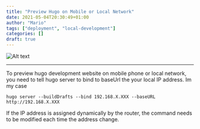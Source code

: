```yaml
---
title: "Preview Hugo on Mobile or Local Network"
date: 2021-05-04T20:30:49+01:00
author: "Mario"
tags: ["deployment", "local-development"]
categories: []
draft: true
---
```

![Alt text](https://cdn.pixabay.com/photo/2017/01/29/13/20/mobile-devices-2017978_960_720.png "mobile devices")

---
To preview hugo development website on mobile phone or local network, you need to tell hugo server to bind to baseUrl the your local IP address. Im my case
```
hugo server --buildDrafts --bind 192.168.X.XXX --baseURL http://192.168.X.XXX
```
If the IP address is assigned dynamically by the router, the command needs to be modified each time the address change.
